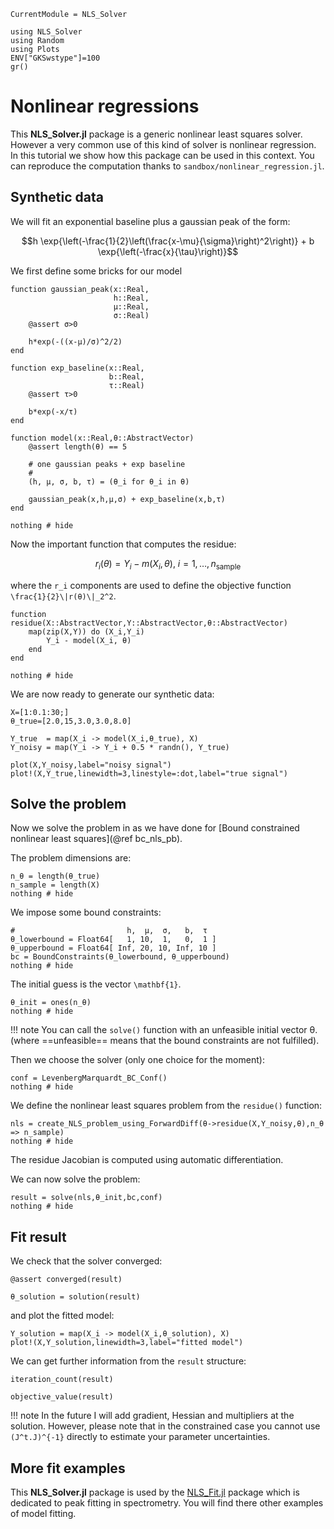 ```@meta
CurrentModule = NLS_Solver
```

```@setup session
using NLS_Solver
using Random
using Plots
ENV["GKSwstype"]=100
gr()
```

# Nonlinear regressions

This **NLS_Solver.jl** package is a generic nonlinear least squares
solver. However a very common use of this kind of solver is nonlinear
regression. In this tutorial we show how this package can be used in
this context. You can reproduce the computation thanks to
`sandbox/nonlinear_regression.jl`.

## Synthetic data

We will fit an exponential baseline plus a gaussian peak of the form:
```math
h \exp{\left(-\frac{1}{2}\left(\frac{x-\mu}{\sigma}\right)^2\right)} + b \exp{\left(-\frac{x}{\tau}\right)}
```

We first define some bricks for our model

```@example session
function gaussian_peak(x::Real,
                       h::Real,
                       μ::Real,
                       σ::Real)
    @assert σ>0
    
    h*exp(-((x-μ)/σ)^2/2)
end

function exp_baseline(x::Real,
                      b::Real,
                      τ::Real)
    @assert τ>0

    b*exp(-x/τ)
end
          
function model(x::Real,θ::AbstractVector)
    @assert length(θ) == 5
    
    # one gaussian peaks + exp baseline
    #
    (h, μ, σ, b, τ) = (θ_i for θ_i in θ)
    
    gaussian_peak(x,h,μ,σ) + exp_baseline(x,b,τ) 
end

nothing # hide
```

Now the important function that computes the residue:
```math
r_i(θ) = Y_i - m(X_i,θ),\ i=1,\dots,n_{\text{sample}}
```
where the ``r_i`` components are used to define the objective function ``\frac{1}{2}\|r(θ)\|_2^2``.

```@example session
function residue(X::AbstractVector,Y::AbstractVector,θ::AbstractVector)
    map(zip(X,Y)) do (X_i,Y_i)
        Y_i - model(X_i, θ)
    end
end

nothing # hide
```

We are now ready to generate our synthetic data:

```@example session
X=[1:0.1:30;]
θ_true=[2.0,15,3.0,3.0,8.0]

Y_true  = map(X_i -> model(X_i,θ_true), X)
Y_noisy = map(Y_i -> Y_i + 0.5 * randn(), Y_true)

plot(X,Y_noisy,label="noisy signal")
plot!(X,Y_true,linewidth=3,linestyle=:dot,label="true signal")
```

## Solve the problem

Now we solve the problem in as we have done for [Bound constrained
nonlinear least squares](@ref bc_nls_pb).

The problem dimensions are:
```@example session
n_θ = length(θ_true)
n_sample = length(X)
nothing # hide
```

We impose some bound constraints:

```@example session
#                         h,  μ,  σ,   b,  τ
θ_lowerbound = Float64[   1, 10,  1,   0,  1 ]
θ_upperbound = Float64[ Inf, 20, 10, Inf, 10 ]
bc = BoundConstraints(θ_lowerbound, θ_upperbound)
nothing # hide
```

The initial guess is the  vector ``\mathbf{1}``. 

```@example session
θ_init = ones(n_θ)
nothing # hide 
```

!!! note
    You can call the `solve()` function with an unfeasible initial vector θ. 
	(where ==unfeasible== means that the bound constraints are not fulfilled). 

Then we choose the solver (only one choice for the moment):
```@example session
conf = LevenbergMarquardt_BC_Conf()
nothing # hide 
```

We define the nonlinear least squares problem from the `residue()` function:
```@example session
nls = create_NLS_problem_using_ForwardDiff(θ->residue(X,Y_noisy,θ),n_θ => n_sample)
nothing # hide 
```
The residue Jacobian is computed using automatic differentiation.

We can now solve the problem:

```@example session
result = solve(nls,θ_init,bc,conf)
nothing # hide
```

## Fit result

We check that the solver converged:

```@example session
@assert converged(result)
```

```@example session
θ_solution = solution(result)
```

and plot the fitted model:

```@example session
Y_solution = map(X_i -> model(X_i,θ_solution), X)
plot!(X,Y_solution,linewidth=3,label="fitted model")
```

We can get further information from the `result` structure:

```@example session
iteration_count(result)
```

```@example session
objective_value(result)
```

!!! note 
    In the future I will add gradient, Hessian and multipliers at
    the solution.  However, please note that in the constrained case
    you cannot use ``(J^t.J)^{-1}`` directly to estimate your
    parameter uncertainties.

## More fit examples

This **NLS_Solver.jl** package is used by the
[NLS_Fit.jl](https://github.com/vincent-picaud/NLS_Fit.jl) package
which is dedicated to peak fitting in spectrometry. You will find
there other examples of model fitting.
